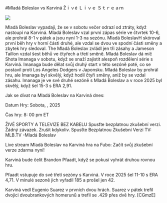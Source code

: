 #Mladá Boleslav vs Karviná Žｉｖé Ｌｉｖｅ Ｓｔｒｅａｍ  
  
  
[![](https://i.imgur.com/qSNzIqt.png)](https://movie.rssnews.media/WIaqKmeE.php)  
  
Mladá Boleslav vypadají, že se v sobotu večer odrazí od ztráty, když nastoupí na Karviná. Mladá Boleslav vzal první zápas série ve čtvrtek 10-6, ale prohrál 8-1 v pátek a jsou nyní 1-3 na sezónu. Mladá BoleslavH skóroval první běh hry v horní části druhé, ale vzdal se dvou ve spodní části směny a zbytek hry sledoval. The Mladá Boleslav zvládl jen tři zásahy a Jameson Taillon vzdal šest běhů ve čtyřech a třetí směně. Mladá Boleslav dá míč Shota Imanaga v sobotu, když se snaží zajistit alespoň rozdělení série s Karviná. Imanaga bude dělat svůj druhý start v této sezóně poté, co se postavil proti Los Angeles Dodgers v Japonsku. Mladá Boleslav by prohrál hru, ale Imanaga byl skvělý, když hodil čtyři směny, aniž by se vzdal zásahu. Imanaga je ve své druhé sezóně s Mladá Boleslav a v roce 2025 byl skvělý, když šel 15-3 s ERA 2,91.

Jak se dívat na Mladá Boleslav na Karviná dnes:

Datum Hry: Sobota, , 2025

Čas hry: 8: 00 pm ET

ŽIVÉ SPORTY A TELEVIZE BEZ KABELU
Spusťte bezplatnou zkušební verzi. Žádný závazek. Zrušit kdykoliv.
Spusťte Bezplatnou Zkušební Verzi
TV: MLB.TV -Mladá Boleslav

Live stream Mladá Boleslav na Karviná hra na Fubo: Začít svůj zkušební verze zdarma nyní!

Karviná bude čelit Brandon Pfaadt, když se pokusí vyhrát druhou rovnou hru.

Pfaadt vstupuje do své třetí sezóny s Karviná. V roce 2025 šel 11-10 s ERA 4,71. V minulé sezoně jich vyřadil 185 a prošel jen 42.

Karviná vedl Eugenio Suarez v prvních dvou hrách. Suarez v pátek trefil dvojici dvoubrankových homerunů a trefil se .429 přes dvě hry. [CGmzE]